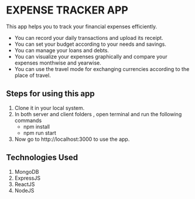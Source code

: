 # EXPENSE TRACKER APP
This app helps you to track your financial expenses efficiently.
- You can record your daily transactions and upload its receipt. 
- You can set your budget according to your needs and savings.
- You can manage your loans and debts.
- You can visualize your expenses graphically and compare your expenses monthwise and yearwise.
- You can use the travel mode for exchanging currencies according to the place of travel.

## Steps for using this app
1. Clone it in your local system.
2. In both server and client folders , open terminal and run the following commands
   - npm install
   - npm run start
3. Now go to http://localhost:3000 to use the app.

## Technologies Used
1. MongoDB
2. ExpressJS
3. ReactJS
4. NodeJS
